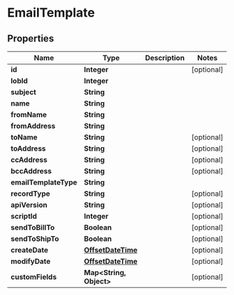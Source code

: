 
# EmailTemplate

## Properties
Name | Type | Description | Notes
------------ | ------------- | ------------- | -------------
**id** | **Integer** |  |  [optional]
**lobId** | **Integer** |  | 
**subject** | **String** |  | 
**name** | **String** |  | 
**fromName** | **String** |  | 
**fromAddress** | **String** |  | 
**toName** | **String** |  |  [optional]
**toAddress** | **String** |  |  [optional]
**ccAddress** | **String** |  |  [optional]
**bccAddress** | **String** |  |  [optional]
**emailTemplateType** | **String** |  | 
**recordType** | **String** |  |  [optional]
**apiVersion** | **String** |  |  [optional]
**scriptId** | **Integer** |  |  [optional]
**sendToBillTo** | **Boolean** |  |  [optional]
**sendToShipTo** | **Boolean** |  |  [optional]
**createDate** | [**OffsetDateTime**](OffsetDateTime.md) |  |  [optional]
**modifyDate** | [**OffsetDateTime**](OffsetDateTime.md) |  |  [optional]
**customFields** | **Map&lt;String, Object&gt;** |  |  [optional]



